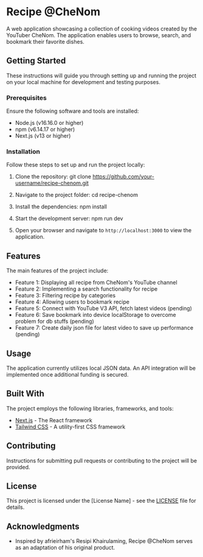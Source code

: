 # Recipe @CheNom

A web application showcasing a collection of cooking videos created by the YouTuber CheNom. The application enables users to browse, search, and bookmark their favorite dishes.

## Getting Started

These instructions will guide you through setting up and running the project on your local machine for development and testing purposes.

### Prerequisites

Ensure the following software and tools are installed:

- Node.js (v16.16.0 or higher)
- npm (v6.14.17 or higher)
- Next.js (v13 or higher)

### Installation

Follow these steps to set up and run the project locally:

1. Clone the repository:
git clone https://github.com/your-username/recipe-chenom.git


2. Navigate to the project folder:
cd recipe-chenom


3. Install the dependencies:
npm install


4. Start the development server:
npm run dev


5. Open your browser and navigate to `http://localhost:3000` to view the application.

## Features

The main features of the project include:

- Feature 1: Displaying all recipe from CheNom's YouTube channel
- Feature 2: Implementing a search functionality for recipe
- Feature 3: Filtering recipe by categories
- Feature 4: Allowing users to bookmark recipe
- Feature 5: Connect with YouTube V3 API, fetch latest videos (pending)
- Feature 6: Save bookmark into device localStorage to overcome problem for db stuffs (pending)
- Feature 7: Create daily json file for latest video to save up performance (pending)

## Usage

The application currently utilizes local JSON data. An API integration will be implemented once additional funding is secured.

## Built With

The project employs the following libraries, frameworks, and tools:

- [Next.js](https://nextjs.org/) - The React framework
- [Tailwind CSS](https://tailwindcss.com/) - A utility-first CSS framework

## Contributing

Instructions for submitting pull requests or contributing to the project will be provided.

## License

This project is licensed under the [License Name] - see the [LICENSE](LICENSE) file for details.

## Acknowledgments

- Inspired by afrieirham's Resipi Khairulaming, Recipe @CheNom serves as an adaptation of his original product.

